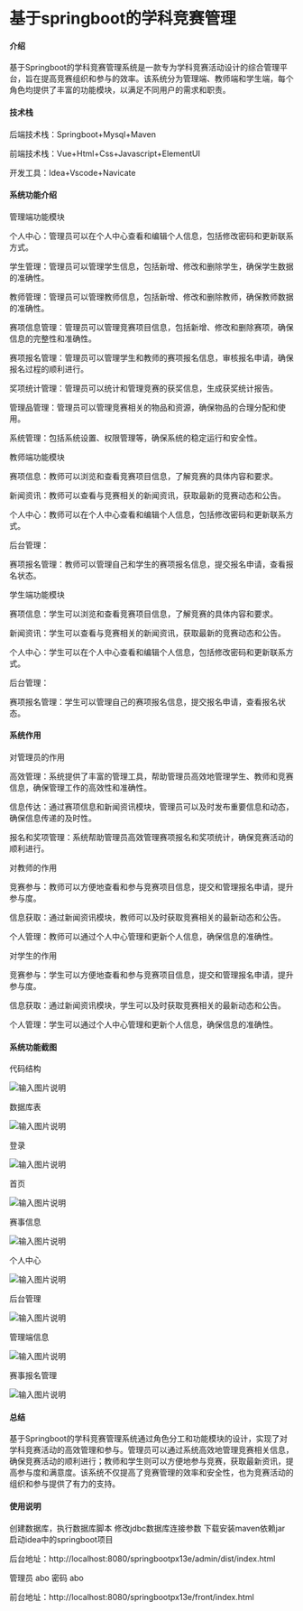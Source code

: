 # 基于springboot的学科竞赛管理

#### 介绍

基于Springboot的学科竞赛管理系统是一款专为学科竞赛活动设计的综合管理平台，旨在提高竞赛组织和参与的效率。该系统分为管理端、教师端和学生端，每个角色均提供了丰富的功能模块，以满足不同用户的需求和职责。

#### 技术栈

后端技术栈：Springboot+Mysql+Maven

前端技术栈：Vue+Html+Css+Javascript+ElementUI

开发工具：Idea+Vscode+Navicate

#### 系统功能介绍

管理端功能模块

个人中心：管理员可以在个人中心查看和编辑个人信息，包括修改密码和更新联系方式。

学生管理：管理员可以管理学生信息，包括新增、修改和删除学生，确保学生数据的准确性。

教师管理：管理员可以管理教师信息，包括新增、修改和删除教师，确保教师数据的准确性。

赛项信息管理：管理员可以管理竞赛项目信息，包括新增、修改和删除赛项，确保信息的完整性和准确性。

赛项报名管理：管理员可以管理学生和教师的赛项报名信息，审核报名申请，确保报名过程的顺利进行。

奖项统计管理：管理员可以统计和管理竞赛的获奖信息，生成获奖统计报告。

管理品管理：管理员可以管理竞赛相关的物品和资源，确保物品的合理分配和使用。

系统管理：包括系统设置、权限管理等，确保系统的稳定运行和安全性。

教师端功能模块

赛项信息：教师可以浏览和查看竞赛项目信息，了解竞赛的具体内容和要求。

新闻资讯：教师可以查看与竞赛相关的新闻资讯，获取最新的竞赛动态和公告。

个人中心：教师可以在个人中心查看和编辑个人信息，包括修改密码和更新联系方式。

后台管理：

赛项报名管理：教师可以管理自己和学生的赛项报名信息，提交报名申请，查看报名状态。

学生端功能模块

赛项信息：学生可以浏览和查看竞赛项目信息，了解竞赛的具体内容和要求。

新闻资讯：学生可以查看与竞赛相关的新闻资讯，获取最新的竞赛动态和公告。

个人中心：学生可以在个人中心查看和编辑个人信息，包括修改密码和更新联系方式。

后台管理：

赛项报名管理：学生可以管理自己的赛项报名信息，提交报名申请，查看报名状态。

#### 系统作用

对管理员的作用

高效管理：系统提供了丰富的管理工具，帮助管理员高效地管理学生、教师和竞赛信息，确保管理工作的高效性和准确性。

信息传达：通过赛项信息和新闻资讯模块，管理员可以及时发布重要信息和动态，确保信息传递的及时性。

报名和奖项管理：系统帮助管理员高效管理赛项报名和奖项统计，确保竞赛活动的顺利进行。

对教师的作用

竞赛参与：教师可以方便地查看和参与竞赛项目信息，提交和管理报名申请，提升参与度。

信息获取：通过新闻资讯模块，教师可以及时获取竞赛相关的最新动态和公告。

个人管理：教师可以通过个人中心管理和更新个人信息，确保信息的准确性。

对学生的作用

竞赛参与：学生可以方便地查看和参与竞赛项目信息，提交和管理报名申请，提升参与度。

信息获取：通过新闻资讯模块，学生可以及时获取竞赛相关的最新动态和公告。

个人管理：学生可以通过个人中心管理和更新个人信息，确保信息的准确性。

#### 系统功能截图

代码结构

![输入图片说明](images/4ec1f3197973ae377aaa3d64ef3ae40.png)

数据库表

![输入图片说明](images/049b0726a5af3af8b0e31761a9aafaa.png)

登录

![输入图片说明](images/64814758dd98e73ba2a58f420b55e16.png)

首页

![输入图片说明](images/34d1d03371bd02ea88a073f8b1a1723.png)

赛事信息

![输入图片说明](images/5c6829c2f2f6316342e3ec64e081ba2.png)

个人中心

![输入图片说明](images/6d74c2de85613b2bf40f69dc7941776.png)

后台管理

![输入图片说明](images/62d768d81e0606f5773e4ba7234e0f2.png)

管理端信息

![输入图片说明](images/74ca81b51200dcc6fc4a31eaeea5f3b.png)

赛事报名管理

![输入图片说明](images/55749a0c441c07b540f7007f761a049.png)

#### 总结

基于Springboot的学科竞赛管理系统通过角色分工和功能模块的设计，实现了对学科竞赛活动的高效管理和参与。管理员可以通过系统高效地管理竞赛相关信息，确保竞赛活动的顺利进行；教师和学生则可以方便地参与竞赛，获取最新资讯，提高参与度和满意度。该系统不仅提高了竞赛管理的效率和安全性，也为竞赛活动的组织和参与提供了有力的支持。

#### 使用说明

创建数据库，执行数据库脚本 修改jdbc数据库连接参数 下载安装maven依赖jar 启动idea中的springboot项目

后台地址：http://localhost:8080/springbootpx13e/admin/dist/index.html

管理员  abo 密码 abo

前台地址：http://localhost:8080/springbootpx13e/front/index.html


